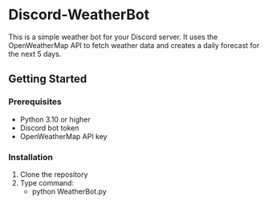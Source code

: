 # Discord-WeatherBot

This is a simple weather bot for your Discord server. It uses the OpenWeatherMap API to fetch weather data and creates a daily forecast for the next 5 days.

## Getting Started

### Prerequisites

- Python 3.10 or higher
- Discord bot token
- OpenWeatherMap API key

### Installation

1. Clone the repository
2. Type command:
    - python WeatherBot.py